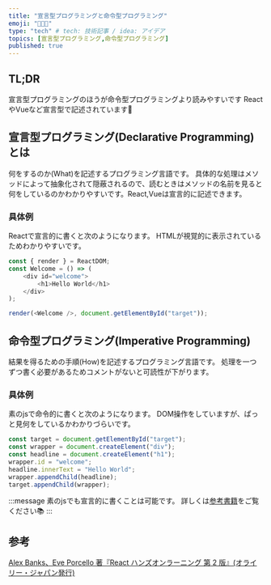 ```yaml
---
title: "宣言型プログラミングと命令型プログラミング"
emoji: "👩🏼‍💻"
type: "tech" # tech: 技術記事 / idea: アイデア
topics: [宣言型プログラミング,命令型プログラミング]
published: true
---
```


## TL;DR

宣言型プログラミングのほうが命令型プログラミングより読みやすいです
ReactやVueなど宣言型で記述されています📝

## 宣言型プログラミング(Declarative Programming)とは

何をするのか(What)を記述するプログラミング言語です。
具体的な処理はメソッドによって抽象化されて隠蔽されるので、読むときはメソッドの名前を見ると何をしているのかわかりやすいです。React,Vueは宣言的に記述できます。

### 具体例

Reactで宣言的に書くと次のようになります。
HTMLが視覚的に表示されているためわかりやすいです。

```js
const { render } = ReactDOM;
const Welcome = () => ( 
    <div id="welcome">
        <h1>Hello World</h1>
    </div>
);

render(<Welcome />, document.getElementById("target"));
```

## 命令型プログラミング(Imperative Programming)

結果を得るための手順(How)を記述するプログラミング言語です。
処理を一つずつ書く必要があるためコメントがないと可読性が下がります。

### 具体例

素のjsで命令的に書くと次のようになります。
DOM操作をしていますが、ぱっと見何をしているかわかりづらいです。

```js
const target = document.getElementById("target");
const wrapper = document.createElement("div");
const headline = document.createElement("h1");
wrapper.id = "welcome";
headline.innerText = "Hello World";
wrapper.appendChild(headline);
target.appendChild(wrapper);
```

:::message
素のjsでも宣言的に書くことは可能です。
詳しくは[参考書籍](https://www.oreilly.co.jp/books/9784873119380/)をご覧ください📚
:::

## 参考

[Alex Banks、Eve Porcello 著『React ハンズオンラーニング 第 2 版』(オライリー・ジャパン発行)](https://www.oreilly.co.jp/books/9784873119380/)
